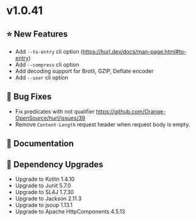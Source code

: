 # v1.0.41

## ⭐ New Features

- Add `--to-entry` cli option (<https://hurl.dev/docs/man-page.html#to-entry>)
- Add `--compress` cli option
- Add decoding support for Brotli, GZIP, Deflate encoder
- Add `--user` cli option

## 🐞 Bug Fixes

- Fix predicates with not qualifier <https://github.com/Orange-OpenSource/hurl/issues/39> 
- Remove `Content-Length` request header when request body is empty.
 
## 📔 Documentation

## 🔨 Dependency Upgrades

- Upgrade to Kotlin 1.4.10
- Upgrade to Junit 5.7.0
- Upgrade to SL4J 1.7.30
- Upgrade to Jackson 2.11.3
- Upgrade to jsoup 1.13.1
- Upgrade to Apache HttpComponents 4.5.13